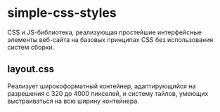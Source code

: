 # simple-css-styles

CSS и JS-библиотека, реализующая простейшие интерфейсные элементы веб-сайта на базовых принципах CSS 
без использования систем сборки.

## layout.css

Реализует широкоформатный контейнер, адаптирующийся на разрешения с 320 до 4000 пикселей,
и систему тайлов, умеющих выстраиваться на всю ширину контейнера.